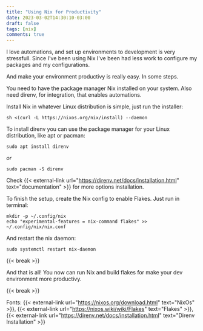 ```yaml
---
title: "Using Nix for Productivity"
date: 2023-03-02T14:30:10-03:00
draft: false
tags: [nix]
comments: true
---
```


I love automations, and set up environments to development is very stressfull. Since I've been using Nix I've been had less work to configure my packages and my configurations.

And make your environment productivy is really easy. In some steps.

You need to have the package manager Nix installed on your system. Also need direnv, for integration, that enables automations.

Install Nix in whatever Linux distribution is simple, just run the installer:
```shell
sh <(curl -L https://nixos.org/nix/install) --daemon
```

To install direnv you can use the package manager for your Linux distribution, like apt or pacman:
```
sudo apt install direnv
```

_or_

```
sudo pacman -S direnv
```

Check {{< external-link url="https://direnv.net/docs/installation.html" text="documentation" >}} for more options installation.

To finish the setup, create the Nix config to enable Flakes. Just run in terminal:
```
mkdir -p ~/.config/nix
echo "experimental-features = nix-command flakes" >> ~/.config/nix/nix.conf
```

And restart the nix daemon:
```
sudo systemctl restart nix-daemon
```

{{< break >}}

And that is all! You now can run Nix and build flakes for make your dev environment more productivy.

{{< break >}}

Fonts: {{< external-link url="https://nixos.org/download.html" text="NixOs" >}}, {{< external-link url="https://nixos.wiki/wiki/Flakes" text="Flakes" >}}, {{< external-link url="https://direnv.net/docs/installation.html" text="Direnv Installation" >}}

